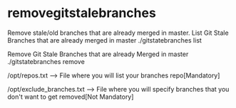 # removegitstalebranches
Remove stale/old branches that are already merged in master.
List Git Stale Branches that are already merged in master
./gitstatebranches list

Remove Git Stale Branches that are already Merged in master
./gitstatebranches remove

/opt/repos.txt --> File where you will list your branches repo[Mandatory]

/opt/exclude_branches.txt --> File where you will specify branches that you don't want to get removed[Not Mandatory]
